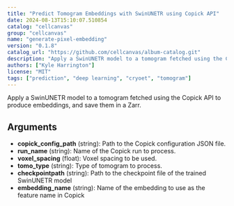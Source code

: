 ```yaml
---
title: "Predict Tomogram Embeddings with SwinUNETR using Copick API"
date: 2024-08-13T15:10:07.510854
catalog: "cellcanvas"
group: "cellcanvas"
name: "generate-pixel-embedding"
version: "0.1.8"
catalog_url: "https://github.com/cellcanvas/album-catalog.git"
description: "Apply a SwinUNETR model to a tomogram fetched using the Copick API to produce embeddings, and save them in a Zarr."
authors: ["Kyle Harrington"]
license: "MIT"
tags: ["prediction", "deep learning", "cryoet", "tomogram"]
---
```


Apply a SwinUNETR model to a tomogram fetched using the Copick API to produce embeddings, and save them in a Zarr.

## Arguments

- **copick_config_path** (string): Path to the Copick configuration JSON file.
- **run_name** (string): Name of the Copick run to process.
- **voxel_spacing** (float): Voxel spacing to be used.
- **tomo_type** (string): Type of tomogram to process.
- **checkpointpath** (string): Path to the checkpoint file of the trained SwinUNETR model
- **embedding_name** (string): Name of the embedding to use as the feature name in Copick

